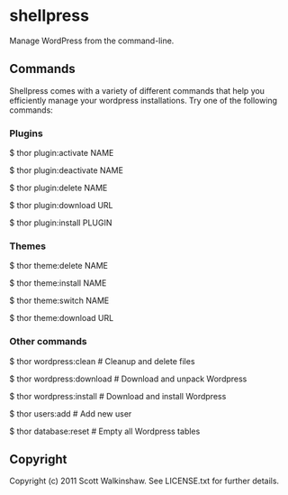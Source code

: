 # shellpress

Manage WordPress from the command-line.

## Commands

Shellpress comes with a variety of different commands that help you efficiently manage your wordpress installations. Try one of the following commands:

### Plugins

  $ thor plugin:activate NAME

  $ thor plugin:deactivate NAME

  $ thor plugin:delete NAME

  $ thor plugin:download URL

  $ thor plugin:install PLUGIN

### Themes

  $ thor theme:delete NAME

  $ thor theme:install NAME

  $ thor theme:switch NAME

  $ thor theme:download URL

### Other commands

  $ thor wordpress:clean    # Cleanup and delete files

  $ thor wordpress:download # Download and unpack Wordpress

  $ thor wordpress:install  # Download and install Wordpress

  $ thor users:add          # Add new user

  $ thor database:reset     # Empty all Wordpress tables

## Copyright

Copyright (c) 2011 Scott Walkinshaw. See LICENSE.txt for
further details.
